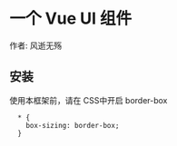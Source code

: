# 一个 Vue UI 组件

作者: 风逝无殇

## 安装

使用本框架前，请在 CSS中开启 border-box

```
  * {
    box-sizing: border-box;
  }
```
